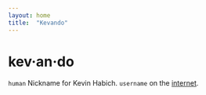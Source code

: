```yaml
---
layout: home
title:  "Kevando"
---
```




# kev·an·do

<!-- > Be kind, for everone is fighting a hard battle. -->

`human`  Nickname for Kevin Habich. `username` on the [internet](/blog).

<!-- knowledge loop, as seen on tv -->